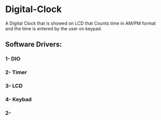 # Digital-Clock
A Digital Clock that is showed on LCD that Counts time in AM/PM format and the time is entered by the user on keypad.

## Software Drivers:
### 1- DIO
### 2- Timer
### 3- LCD
### 4- Keybad
### 2-
